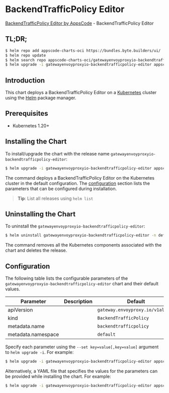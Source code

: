 # BackendTrafficPolicy Editor

[BackendTrafficPolicy Editor by AppsCode](https://byte.builders) - BackendTrafficPolicy Editor

## TL;DR;

```bash
$ helm repo add appscode-charts-oci https://bundles.byte.builders/ui/
$ helm repo update
$ helm search repo appscode-charts-oci/gatewayenvoyproxyio-backendtrafficpolicy-editor --version=v0.4.20
$ helm upgrade -i gatewayenvoyproxyio-backendtrafficpolicy-editor appscode-charts-oci/gatewayenvoyproxyio-backendtrafficpolicy-editor -n default --create-namespace --version=v0.4.20
```

## Introduction

This chart deploys a BackendTrafficPolicy Editor on a [Kubernetes](http://kubernetes.io) cluster using the [Helm](https://helm.sh) package manager.

## Prerequisites

- Kubernetes 1.20+

## Installing the Chart

To install/upgrade the chart with the release name `gatewayenvoyproxyio-backendtrafficpolicy-editor`:

```bash
$ helm upgrade -i gatewayenvoyproxyio-backendtrafficpolicy-editor appscode-charts-oci/gatewayenvoyproxyio-backendtrafficpolicy-editor -n default --create-namespace --version=v0.4.20
```

The command deploys a BackendTrafficPolicy Editor on the Kubernetes cluster in the default configuration. The [configuration](#configuration) section lists the parameters that can be configured during installation.

> **Tip**: List all releases using `helm list`

## Uninstalling the Chart

To uninstall the `gatewayenvoyproxyio-backendtrafficpolicy-editor`:

```bash
$ helm uninstall gatewayenvoyproxyio-backendtrafficpolicy-editor -n default
```

The command removes all the Kubernetes components associated with the chart and deletes the release.

## Configuration

The following table lists the configurable parameters of the `gatewayenvoyproxyio-backendtrafficpolicy-editor` chart and their default values.

|     Parameter      | Description |                   Default                   |
|--------------------|-------------|---------------------------------------------|
| apiVersion         |             | <code>gateway.envoyproxy.io/v1alpha1</code> |
| kind               |             | <code>BackendTrafficPolicy</code>           |
| metadata.name      |             | <code>backendtrafficpolicy</code>           |
| metadata.namespace |             | <code>default</code>                        |


Specify each parameter using the `--set key=value[,key=value]` argument to `helm upgrade -i`. For example:

```bash
$ helm upgrade -i gatewayenvoyproxyio-backendtrafficpolicy-editor appscode-charts-oci/gatewayenvoyproxyio-backendtrafficpolicy-editor -n default --create-namespace --version=v0.4.20 --set apiVersion=gateway.envoyproxy.io/v1alpha1
```

Alternatively, a YAML file that specifies the values for the parameters can be provided while
installing the chart. For example:

```bash
$ helm upgrade -i gatewayenvoyproxyio-backendtrafficpolicy-editor appscode-charts-oci/gatewayenvoyproxyio-backendtrafficpolicy-editor -n default --create-namespace --version=v0.4.20 --values values.yaml
```
